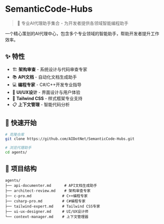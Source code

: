 # SemanticCode-Hubs

> 🤖 专业AI代理助手集合 - 为开发者提供各领域智能编程助手

一个精心策划的AI代理中心，包含多个专业领域的智能助手，帮助开发者提升工作效率。

## ✨ 特性

- 🏗️ **架构审查** - 系统设计与代码审查专家
- 📚 **API文档** - 自动化文档生成助手  
- 💻 **编程专家** - C#/C++开发专业指导
- 🎨 **UI/UX设计** - 界面设计与用户体验
- 🎯 **Tailwind CSS** - 样式框架专业支持
- 📋 **上下文管理** - 智能代码分析

## 🚀 快速开始

```bash
# 克隆仓库
git clone https://github.com/AIDotNet/SemanticCode-Hubs.git

# 浏览代理助手
cd agents/
```

## 📁 项目结构

```
agents/
├── api-documenter.md      # API文档生成助手
├── architect-review.md    # 架构审查专家
├── c-pro.md              # C++编程专家
├── csharp-pro.md         # C#编程专家
├── tailwind-expert.md    # Tailwind CSS专家
├── ui-ux-designer.md     # UI/UX设计师
└── context-manager.md    # 上下文管理器
```
